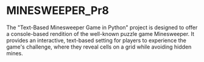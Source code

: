 # MINESWEEPER_Pr8
The "Text-Based Minesweeper Game in Python" project is designed to offer a console-based rendition of the well-known puzzle game Minesweeper. It provides an interactive, text-based setting for players to experience the game's challenge, where they reveal cells on a grid while avoiding hidden mines. 

